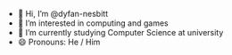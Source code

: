 - 👋 Hi, I’m @dyfan-nesbitt
- 👀 I’m interested in computing and games
- 🌱 I’m currently studying Computer Science at university
- 😄 Pronouns: He / Him

<!---
dyfan-nesbitt/dyfan-nesbitt is a ✨ special ✨ repository because its `README.md` (this file) appears on your GitHub profile.
You can click the Preview link to take a look at your changes.
--->
